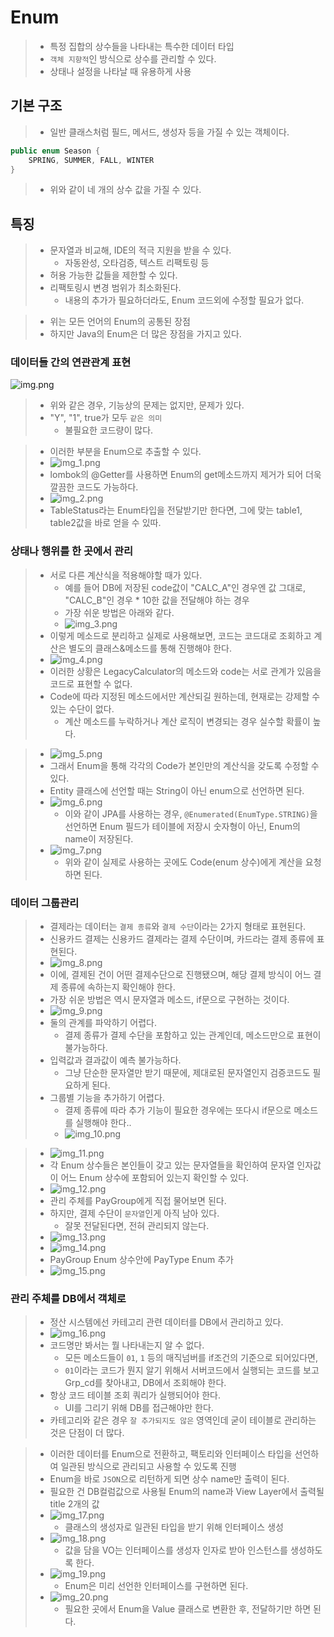 # Enum
> - 특정 집합의 상수들을 나타내는 특수한 데이터 타입
> - `객체 지향적`인 방식으로 상수를 관리할 수 있다.
> - 상태나 설정을 나타날 때 유용하게 사용

## 기본 구조
> - 일반 클래스처럼 필드, 메서드, 생성자 등을 가질 수 있는 객체이다.
```java
public enum Season {
    SPRING, SUMMER, FALL, WINTER
}
```
> - 위와 같이 네 개의 상수 값을 가질 수 있다.

## 특징
> - 문자열과 비교해, IDE의 적극 지원을 받을 수 있다.
>   - 자동완성, 오타검증, 텍스트 리팩토링 등
> - 허용 가능한 값들을 제한할 수 있다.
> - 리팩토링시 변경 범위가 최소화된다.
>   - 내용의 추가가 필요하더라도, Enum 코드외에 수정할 필요가 없다.

> - 위는 모든 언어의 Enum의 공통된 장점
> - 하지만 Java의 Enum은 더 많은 장점을 가지고 있다.

### 데이터들 간의 연관관계 표현
![img.png](img.png)
> - 위와 같은 경우, 기능상의 문제는 없지만, 문제가 있다.
> - "Y", "1", true가 모두 `같은 의미`
>   - 불필요한 코드량이 많다.

> - 이러한 부분을 Enum으로 추출할 수 있다.
> - ![img_1.png](img_1.png)
> - lombok의 @Getter를 사용하면 Enum의 get메소드까지 제거가 되어 더욱 깔끔한 코드도 가능하다.
> - ![img_2.png](img_2.png)
> - TableStatus라는 Enum타입을 전달받기만 한다면, 그에 맞는 table1, table2값을 바로 얻을 수 있따.

### 상태나 행위를 한 곳에서 관리
> - 서로 다른 계산식을 적용해야할 때가 있다.
>   - 예를 들어 DB에 저장된 code값이 "CALC_A"인 경우엔 값 그대로, "CALC_B"인 경우 * 10한 값을 전달해야 하는 경우
>   - 가장 쉬운 방법은 아래와 같다.
>   - ![img_3.png](img_3.png)
> - 이렇게 메소드로 분리하고 실제로 사용해보면, 코드는 코드대로 조회하고 계산은 별도의 클래스&메소드를 통해 진행해야 한다.
> - ![img_4.png](img_4.png)
> - 이러한 상황은 LegacyCalculator의 메소드와 code는 서로 관계가 있음을 코드로 표현할 수 없다.
> - Code에 따라 지정된 메소드에서만 계산되길 원하는데, 현재로는 강제할 수 있는 수단이 없다.
>   - 계산 메소드를 누락하거나 계산 로직이 변경되는 경우 실수할 확률이 높다.

> - ![img_5.png](img_5.png)
> - 그래서 Enum을 통해 각각의 Code가 본인만의 계산식을 갖도록 수정할 수 있다.
> - Entity 클래스에 선언할 때는 String이 아닌 enum으로 선언하면 된다.
> - ![img_6.png](img_6.png)
>   - 이와 같이 JPA를 사용하는 경우, `@Enumerated(EnumType.STRING)`을 선언하면 Enum 필드가 테이블에 저장시 숫자형이 아닌, Enum의 name이 저장된다.
> - ![img_7.png](img_7.png)
>   - 위와 같이 실제로 사용하는 곳에도 Code(enum 상수)에게 계산을 요청하면 된다.

### 데이터 그룹관리
> - 결제라는 데이터는 `결제 종류`와 `결제 수단`이라는 2가지 형태로 표현된다.
> - 신용카드 결제는 신용카드 결제라는 결제 수단이며, 카드라는 결제 종류에 표현된다.
> - ![img_8.png](img_8.png)
> - 이에, 결제된 건이 어떤 결제수단으로 진행됐으며, 해당 결제 방식이 어느 결제 종류에 속하는지 확인해야 한다.
> - 가장 쉬운 방법은 역시 문자열과 메소드, if문으로 구현하는 것이다.
> - ![img_9.png](img_9.png)
> - 둘의 관계를 파악하기 어렵다.
>   - 결제 종류가 결제 수단을 포함하고 있는 관계인데, 메소드만으로 표현이 불가능하다.
> - 입력값과 결과값이 예측 불가능하다.
>   - 그냥 단순한 문자열만 받기 때문에, 제대로된 문자열인지 검증코드도 필요하게 된다.
> - 그룹별 기능을 추가하기 어렵다.
>   - 결제 종류에 따라 추가 기능이 필요한 경우에는 또다시 if문으로 메소드를 실행해야 한다..
>   - ![img_10.png](img_10.png)

> - ![img_11.png](img_11.png)
> - 각 Enum 상수들은 본인들이 갖고 있는 문자열들을 확인하여 문자열 인자값이 어느 Enum 상수에 포함되어 있는지 확인할 수 있다.
> - ![img_12.png](img_12.png)
> - 관리 주체를 PayGroup에게 직접 물어보면 된다.
> - 하지만, 결제 수단이 `문자열`인게 아직 남아 있다.
>   - 잘못 전달된다면, 전혀 관리되지 않는다.
> - ![img_13.png](img_13.png)
> - ![img_14.png](img_14.png)
> - PayGroup Enum 상수안에 PayType Enum 추가
> - ![img_15.png](img_15.png)

### 관리 주체를 DB에서 객체로
> - 정산 시스템에선 카테고리 관련 데이터를 DB에서 관리하고 있다.
> - ![img_16.png](img_16.png)
> - 코드명만 봐서는 뭘 나타내는지 알 수 없다.
>   - 모든 메소드들이 `01`, `1` 등의 매직넘버를 if조건의 기준으로 되어있다면,
>   - `01`이라는 코드가 뭔지 알기 위해서 서버코드에서 실행되는 코드를 보고 Grp_cd를 찾아내고, DB에서 조회해야 한다.
> - 항상 코드 테이블 조회 쿼리가 실행되어야 한다.
>   - UI를 그리기 위해 DB를 접근해야만 한다.
> - 카테고리와 같은 경우 `잘 추가되지도 않은` 영역인데 굳이 테이블로 관리하는 것은 단점이 더 많다.

> - 이러한 데이터를 Enum으로 전환하고, 팩토리와 인터페이스 타입을 선언하여 일관된 방식으로 관리되고 사용할 수 있도록 진행
> - Enum을 바로 `JSON`으로 리턴하게 되면 상수 name만 출력이 된다.
> - 필요한 건 DB컬럼값으로 사용될 Enum의 name과 View Layer에서 출력될 title 2개의 값
> - ![img_17.png](img_17.png)
>   - 클래스의 생성자로 일관된 타입을 받기 위해 인터페이스 생성
> - ![img_18.png](img_18.png)
>   - 값을 담을 VO는 인터페이스를 생성자 인자로 받아 인스턴스를 생성하도록 한다.
> - ![img_19.png](img_19.png)
>   - Enum은 미리 선언한 인터페이스를 구현하면 된다.
> - ![img_20.png](img_20.png)
>   - 필요한 곳에서 Enum을 Value 클래스로 변환한 후, 전달하기만 하면 된다.
